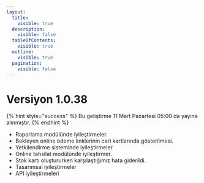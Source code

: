 ```yaml
---
layout:
  title:
    visible: true
  description:
    visible: false
  tableOfContents:
    visible: true
  outline:
    visible: true
  pagination:
    visible: false
---
```


# Versiyon 1.0.38

{% hint style="success" %}
Bu geliştirme 11 Mart Pazartesi 05:00 da yayına alınmıştır.
{% endhint %}

* Raporlama modülünde iyileştirmeler.
* Bekleyen online ödeme linklerinin cari kartlarında gösterilmesi.
* Yetkilendirme sisteminde iyileştirmeler
* Online tahsilat modülünde iyileştirmer.
* Stok kartı oluştururken karşılaştığımız hata giderildi.
* Tasarımsal iyileştirmeler
* API iyileştirmeleri
